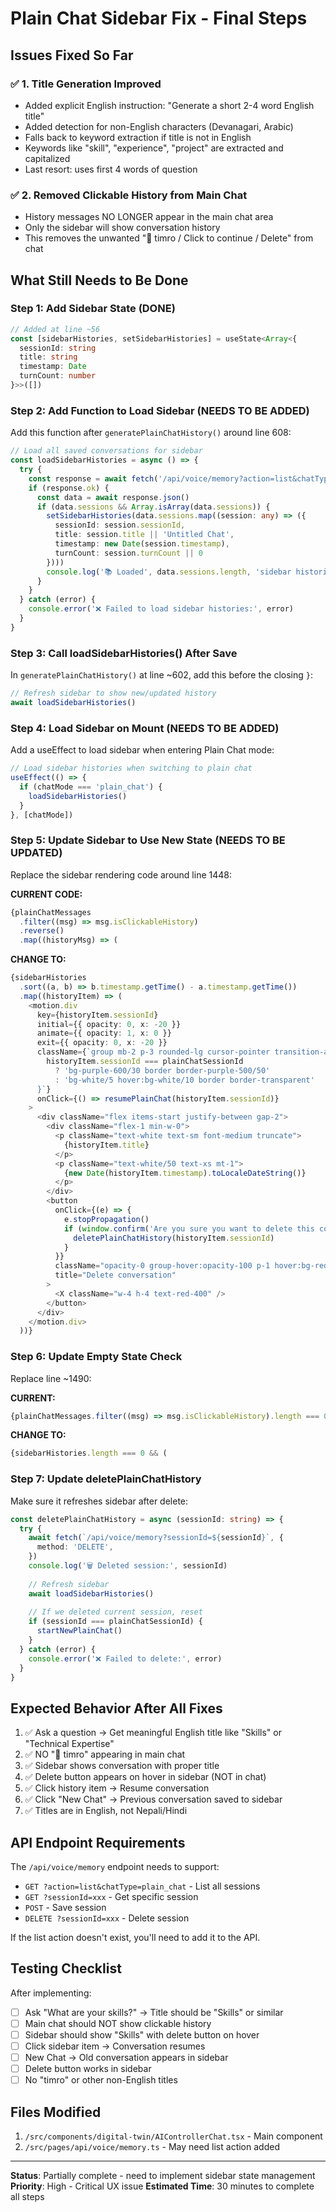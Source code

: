 # Plain Chat Sidebar Fix - Final Steps

## Issues Fixed So Far

### ✅ 1. Title Generation Improved
- Added explicit English instruction: "Generate a short 2-4 word English title"
- Added detection for non-English characters (Devanagari, Arabic)
- Falls back to keyword extraction if title is not in English
- Keywords like "skill", "experience", "project" are extracted and capitalized
- Last resort: uses first 4 words of question

### ✅ 2. Removed Clickable History from Main Chat
- History messages NO LONGER appear in the main chat area
- Only the sidebar will show conversation history
- This removes the unwanted "📝 timro / Click to continue / Delete" from chat

## What Still Needs to Be Done

### Step 1: Add Sidebar State (DONE)
```typescript
// Added at line ~56
const [sidebarHistories, setSidebarHistories] = useState<Array<{
  sessionId: string
  title: string
  timestamp: Date
  turnCount: number
}>>([])
```

### Step 2: Add Function to Load Sidebar (NEEDS TO BE ADDED)
Add this function after `generatePlainChatHistory()` around line 608:

```typescript
// Load all saved conversations for sidebar
const loadSidebarHistories = async () => {
  try {
    const response = await fetch('/api/voice/memory?action=list&chatType=plain_chat')
    if (response.ok) {
      const data = await response.json()
      if (data.sessions && Array.isArray(data.sessions)) {
        setSidebarHistories(data.sessions.map((session: any) => ({
          sessionId: session.sessionId,
          title: session.title || 'Untitled Chat',
          timestamp: new Date(session.timestamp),
          turnCount: session.turnCount || 0
        })))
        console.log('📚 Loaded', data.sessions.length, 'sidebar histories')
      }
    }
  } catch (error) {
    console.error('❌ Failed to load sidebar histories:', error)
  }
}
```

### Step 3: Call loadSidebarHistories() After Save
In `generatePlainChatHistory()` at line ~602, add this before the closing `}`:

```typescript
// Refresh sidebar to show new/updated history  
await loadSidebarHistories()
```

### Step 4: Load Sidebar on Mount (NEEDS TO BE ADDED)
Add a useEffect to load sidebar when entering Plain Chat mode:

```typescript
// Load sidebar histories when switching to plain chat
useEffect(() => {
  if (chatMode === 'plain_chat') {
    loadSidebarHistories()
  }
}, [chatMode])
```

### Step 5: Update Sidebar to Use New State (NEEDS TO BE UPDATED)
Replace the sidebar rendering code around line 1448:

**CURRENT CODE:**
```typescript
{plainChatMessages
  .filter((msg) => msg.isClickableHistory)
  .reverse()
  .map((historyMsg) => (
```

**CHANGE TO:**
```typescript
{sidebarHistories
  .sort((a, b) => b.timestamp.getTime() - a.timestamp.getTime())
  .map((historyItem) => (
    <motion.div
      key={historyItem.sessionId}
      initial={{ opacity: 0, x: -20 }}
      animate={{ opacity: 1, x: 0 }}
      exit={{ opacity: 0, x: -20 }}
      className={`group mb-2 p-3 rounded-lg cursor-pointer transition-all ${
        historyItem.sessionId === plainChatSessionId
          ? 'bg-purple-600/30 border border-purple-500/50'
          : 'bg-white/5 hover:bg-white/10 border border-transparent'
      }`}
      onClick={() => resumePlainChat(historyItem.sessionId)}
    >
      <div className="flex items-start justify-between gap-2">
        <div className="flex-1 min-w-0">
          <p className="text-white text-sm font-medium truncate">
            {historyItem.title}
          </p>
          <p className="text-white/50 text-xs mt-1">
            {new Date(historyItem.timestamp).toLocaleDateString()}
          </p>
        </div>
        <button
          onClick={(e) => {
            e.stopPropagation()
            if (window.confirm('Are you sure you want to delete this conversation?')) {
              deletePlainChatHistory(historyItem.sessionId)
            }
          }}
          className="opacity-0 group-hover:opacity-100 p-1 hover:bg-red-500/20 rounded transition-all"
          title="Delete conversation"
        >
          <X className="w-4 h-4 text-red-400" />
        </button>
      </div>
    </motion.div>
  ))}
```

### Step 6: Update Empty State Check
Replace line ~1490:

**CURRENT:**
```typescript
{plainChatMessages.filter((msg) => msg.isClickableHistory).length === 0 && (
```

**CHANGE TO:**
```typescript
{sidebarHistories.length === 0 && (
```

### Step 7: Update deletePlainChatHistory
Make sure it refreshes sidebar after delete:

```typescript
const deletePlainChatHistory = async (sessionId: string) => {
  try {
    await fetch(`/api/voice/memory?sessionId=${sessionId}`, {
      method: 'DELETE',
    })
    console.log('🗑️ Deleted session:', sessionId)
    
    // Refresh sidebar
    await loadSidebarHistories()
    
    // If we deleted current session, reset
    if (sessionId === plainChatSessionId) {
      startNewPlainChat()
    }
  } catch (error) {
    console.error('❌ Failed to delete:', error)
  }
}
```

## Expected Behavior After All Fixes

1. ✅ Ask a question → Get meaningful English title like "Skills" or "Technical Expertise"
2. ✅ NO "📝 timro" appearing in main chat
3. ✅ Sidebar shows conversation with proper title
4. ✅ Delete button appears on hover in sidebar (NOT in chat)
5. ✅ Click history item → Resume conversation
6. ✅ Click "New Chat" → Previous conversation saved to sidebar
7. ✅ Titles are in English, not Nepali/Hindi

## API Endpoint Requirements

The `/api/voice/memory` endpoint needs to support:
- `GET ?action=list&chatType=plain_chat` - List all sessions
- `GET ?sessionId=xxx` - Get specific session
- `POST` - Save session
- `DELETE ?sessionId=xxx` - Delete session

If the list action doesn't exist, you'll need to add it to the API.

## Testing Checklist

After implementing:
- [ ] Ask "What are your skills?" → Title should be "Skills" or similar
- [ ] Main chat should NOT show clickable history
- [ ] Sidebar should show "Skills" with delete button on hover
- [ ] Click sidebar item → Conversation resumes
- [ ] New Chat → Old conversation appears in sidebar
- [ ] Delete button works in sidebar
- [ ] No "timro" or other non-English titles

## Files Modified

1. `/src/components/digital-twin/AIControllerChat.tsx` - Main component
2. `/src/pages/api/voice/memory.ts` - May need list action added

---

**Status**: Partially complete - need to implement sidebar state management
**Priority**: High - Critical UX issue
**Estimated Time**: 30 minutes to complete all steps
